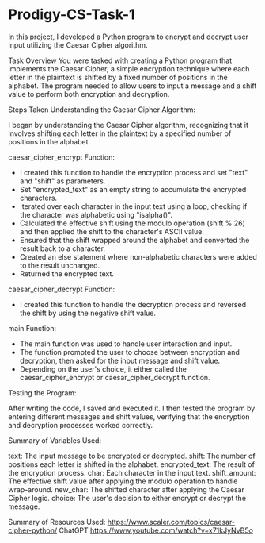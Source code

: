 # Prodigy-CS-Task-1
In this project, I developed a Python program to encrypt and decrypt user input utilizing the Caesar Cipher algorithm.


Task Overview
You were tasked with creating a Python program that implements the Caesar Cipher, a simple encryption technique where each letter in the plaintext is shifted by a fixed number of positions in the alphabet. The program needed to allow users to input a message and a shift value to perform both encryption and decryption.

Steps Taken
Understanding the Caesar Cipher Algorithm:

I began by understanding the Caesar Cipher algorithm, recognizing that it involves shifting each letter in the plaintext by a specified number of positions in the alphabet. 

caesar_cipher_encrypt Function:

- I created this function to handle the encryption process and set "text" and "shift" as parameters.
- Set "encrypted_text" as an empty string to accumulate the encrypted characters.
- Iterated over each character in the input text using a loop, checking if the character was alphabetic using "isalpha()".
- Calculated the effective shift using the modulo operation (shift % 26) and then applied the shift to the character's ASCII value.
- Ensured that the shift wrapped around the alphabet and converted the result back to a character.
- Created an else statement where non-alphabetic characters were added to the result unchanged.
- Returned the encrypted text.
  
caesar_cipher_decrypt Function:

- I created this function to handle the decryption process and reversed the shift by using the negative shift value.

main Function:

- The main function was used to handle user interaction and input.
- The function prompted the user to choose between encryption and decryption, then asked for the input message and shift value.
- Depending on the user's choice, it either called the caesar_cipher_encrypt or caesar_cipher_decrypt function.
  
Testing the Program:

After writing the code, I saved and executed it. I then tested the program by entering different messages and shift values, verifying that the encryption and decryption processes worked correctly.


Summary of Variables Used:

text: The input message to be encrypted or decrypted.
shift: The number of positions each letter is shifted in the alphabet.
encrypted_text: The result of the encryption process.
char: Each character in the input text.
shift_amount: The effective shift value after applying the modulo operation to handle wrap-around.
new_char: The shifted character after applying the Caesar Cipher logic.
choice: The user's decision to either encrypt or decrypt the message.

Summary of Resources Used:
https://www.scaler.com/topics/caesar-cipher-python/
ChatGPT
https://www.youtube.com/watch?v=x71kJyNvB5o
